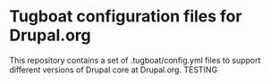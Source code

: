 # Tugboat configuration files for Drupal.org

This repository contains a set of .tugboat/config.yml files to support
different versions of Drupal core at Drupal.org.
TESTING
